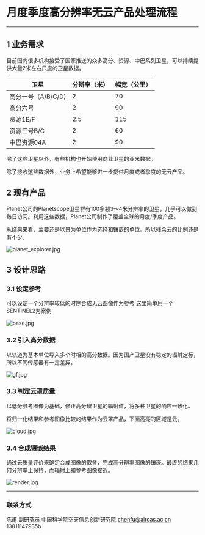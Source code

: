 # 月度季度高分辨率无云产品处理流程

---

## 1 业务需求

目前国内很多机构接受了国家推送的众多高分、资源、中巴系列卫星，可以持续提供大量2米左右尺度的卫星数据。

| 卫星 | 分辨率（米）  | 幅宽（公里） |
| --- | --- | --- |
| 高分一号（A/B/C/D) | 2 | 70 |
| 高分六号 | 2 | 90 |
| 资源1E/F | 2.5 | 115 |
| 资源三号B/C | 2 | 60 |
| 中巴资源04A | 2  | 90 |

除了这些卫星以外，有些机构也开始使用商业卫星的亚米数据。

除了接收这些数据外，业务上希望能够进一步提供月度或者季度的无云产品。

## 2 现有产品

Planet公司的Planetscope卫星群有100多颗3～4米分辨率的卫星，几乎可以做到每日访问。利用这些数据，Planet公司制作了覆盖全球的月度/季度产品。

从结果来看，主要还是以景为单位作为选择和镶嵌的单位。所以残余云的比例还是有不少。


![planet_explorer.jpg](https://s2.loli.net/2023/09/27/miH5Y8QS6xpRruL.jpg)

## 3 设计思路

### 3.1 设定参考

可以设定一个分辨率较低的时序合成无云图像作为参考
这里简单用一个SENTINEL2为案例

![base.jpg](https://s2.loli.net/2023/09/28/ecyC2pbPvXS73dG.jpg)


### 3.2 引入高分数据

以轨道为基本单位导入多个时相的高分数据。因为国产卫星没有稳定的辐射定标，所以不同传感器有一定差异。

![gf.jpg](https://s2.loli.net/2023/09/28/qUnTH6kwDdvcZFA.jpg)


### 3.3 判定云罩质量

以低分参考图像为基础，修正高分辨卫星的辐射值，将多种卫星的响应一致化。

将归一化结果和参考图像比较的结果作为云罩产品，下面高亮的区域是云。

![cloud.jpg](https://s2.loli.net/2023/09/28/PClYv79fcTiOQbS.jpg)

### 3.4 合成镶嵌结果

通过云质量评价来确定合成图像的取舍，完成高分辨率图像的镶嵌。最终的结果几何分辨率上保持，而辐射上和参考图像接近。

![render.jpg](https://s2.loli.net/2023/09/28/pw5WRUTynshgPqE.jpg)


---

### 联系方式

陈甫 副研究员
中国科学院空天信息创新研究院
chenfu@aircas.ac.cn
13811147935b